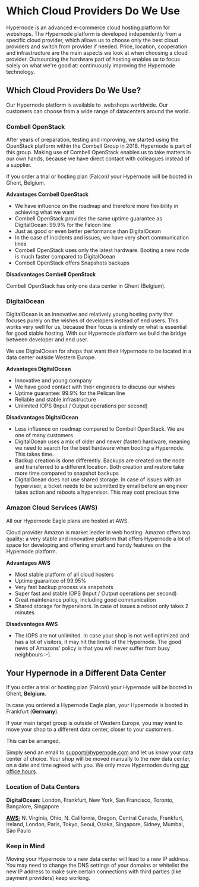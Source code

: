 <!-- source: https://support.hypernode.com/en/about/about-us/which-cloud-providers-do-we-use/ -->

# Which Cloud Providers Do We Use

Hypernode is an advanced e-commerce cloud hosting platform for webshops. The Hypernode platform is developed independently from a specific cloud provider, which allows us to choose only the best cloud providers and switch from provider if needed. Price, location, cooperation and infrastructure are the main aspects we look at when choosing a cloud provider. Outsourcing the hardware part of hosting enables us to focus solely on what we're good at: continuously improving the Hypernode technology.

## Which Cloud Providers Do We Use?

Our Hypernode platform is available to  webshops worldwide. Our customers can choose from a wide range of datacenters around the world.

### Combell OpenStack

After years of preparation, testing and improving, we started using the OpenStack platform within the Combell Group in 2018. Hypernode is part of this group. Making use of Combell OpenStack enables us to take matters in our own hands, because we have direct contact with colleagues instead of a supplier.

If you order a trial or hosting plan (Falcon) your Hypernode will be booted in Ghent, Belgium.

**Advantages Combell OpenStack**

- We have influence on the roadmap and therefore more flexibility in achieving what we want
- Combell OpenStack provides the same uptime guarantee as DigitalOcean: 99.9% for the Falcon line
- Just as good or even better performance than DigitalOcean
- In the case of incidents and issues, we have very short communication lines
- Combell OpenStack uses only the latest hardware. Booting a new node is much faster compared to DigitalOcean
- Combell OpenStack offers Snapshots backups

**Disadvantages Combell OpenStack**

Combell OpenStack has only one data center in Ghent (Belgium).

### DigitalOcean

DigitalOcean is an innovative and relatively young hosting party that focuses purely on the wishes of developers instead of end users. This works very well for us, because their focus is entirely on what is essential for good stable hosting. With our Hypernode platform we build the bridge between developer and end user.

We use DigitalOcean for shops that want their Hypernode to be located in a data center outside Western Europe.

**Advantages DigitalOcean**

- Innovative and young company
- We have good contact with their engineers to discuss our wishes
- Uptime guarantee: 99.9% for the Pelican line
- Reliable and stable infrastructure
- Unlimited IOPS (Input / Output operations per second)

**Disadvantages DigitalOcean**

- Less influence on roadmap compared to Combell OpenStack. We are one of many customers
- DigitalOcean uses a mix of older and newer (faster) hardware, meaning we need to search for the best hardware when booting a Hypernode. This takes time.
- Backup creation is done differently. Backups are created on the node and transferred to a different location. Both creation and restore take more time compared to snapshot backups
- DigitalOcean does not use shared storage. In case of issues with an hypervisor, a ticket needs to be submitted by email before an engineer takes action and reboots a hypervisor. This may cost precious time

### Amazon Cloud Services (AWS)

All our Hypernode Eagle plans are hosted at AWS.

Cloud provider Amazon is market leader in web hosting. Amazon offers top quality: a very stable and innovative platform that offers Hypernode a lot of space for developing and offering smart and handy features on the Hypernode platform.

**Advantages AWS**

- Most stable platform of all cloud hosters
- Uptime guarantee of 99.95%
- Very fast backup process via snapshots
- Super fast and stable IOPS (Input / Output operations per second)
- Great maintenance policy, including good communication
- Shared storage for hypervisors. In case of issues a reboot only takes 2 minutes

**Disadvantages AWS**

- The IOPS are not unlimited. In case your shop is not well optimized and has a lot of visitors, it may hit the limits of the Hypernode. The good news of Amazons’ policy is that you will never suffer from busy neighbours :-).

## Your Hypernode in a Different Data Center

If you order a trial or hosting plan (Falcon) your Hypernode will be booted in Ghent, **Belgium**.

In case you ordered a Hypernode Eagle plan, your Hypernode is booted in Frankfurt (**Germany**).

If your main target group is outside of Western Europe, you may want to move your shop to a different data center, closer to your customers.

This can be arranged.

Simply send an email to support@hypernode.com and let us know your data center of choice. Your shop will be moved manually to the new data center, on a date and time agreed with you. We only move Hypernodes during [our office hours](https://www.hypernode.com/contact-us/).

### Location of Data Centers

**DigitalOcean:** London, Frankfurt, New York, San Francisco, Toronto, Bangalore, Singapore

[**AWS:**](https://docs.aws.amazon.com/AWSEC2/latest/UserGuide/using-regions-availability-zones.html#concepts-available-regions) N. Virginia, Ohio, N. California, Oregon, Central Canada, Frankfurt, Ireland, London, Paris, Tokyo, Seoul, Osaka, Singapore, Sidney, Mumbai, São Paulo

### Keep in Mind

Moving your Hypernode to a new data center will lead to a new IP address. You may need to change the DNS settings of your domains or whitelist the new IP address to make sure certain connections with third parties (like payment providers) keep working.
